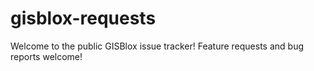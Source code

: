 # gisblox-requests
Welcome to the public GISBlox issue tracker! Feature requests and bug reports welcome!
